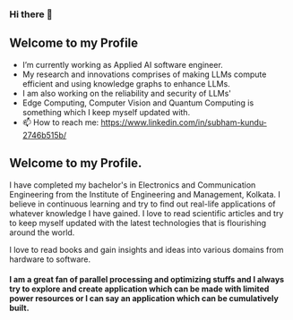 ### Hi there 👋

<!--
**Cenrax/Cenrax** is a ✨ _special_ ✨ repository because its `README.md` (this file) appears on your GitHub profile
Here are some ideas to get you started: -->
## Welcome to my Profile

- I’m currently working as Applied AI software engineer.
- My research and innovations comprises of making LLMs compute efficient and using knowledge graphs to enhance LLMs.
- I am also working on the reliability and security of LLMs'
- Edge Computing, Computer Vision and Quantum Computing is something which I keep myself updated with.
- 📫 How to reach me: https://www.linkedin.com/in/subham-kundu-2746b515b/

## Welcome to my Profile.

I have completed my bachelor's in Electronics and Communication Engineering from the Institute of Engineering and Management, Kolkata. I believe in continuous learning and try to find out real-life applications of whatever knowledge I have gained. I love to read scientific articles and try to keep myself updated with the latest technologies that is flourishing around the world. 

I love to read books and gain insights and ideas into various domains from hardware to software. 



#### I am a great fan of parallel processing and optimizing stuffs and I always try to explore and create application which can be made with limited power resources or I can say an application which can be cumulatively built.
